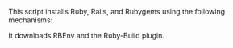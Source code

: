 This script installs Ruby, Rails, and Rubygems using the following mechanisms:

It downloads RBEnv and the Ruby-Build plugin.